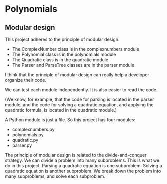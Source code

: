 # Polynomials

## Modular design
This project adheres to the principle of modular design.
- The ComplexNumber class is in the complexnumbers module
- The Polynomial class is in the polynomials module
- The Quadratic class is in the quadratic module
- The Parser and ParseTree classes are in the parser module

I think that the principle of modular design can really help a developer organize their code.

We can test each module independently. It is also easier to read the code. 

(We know, for example, that the code for parsing is located in the parser module, and the code for solving a quadratic equation, and applying the quadratic formula, is located in the quadratic module.)

A Python module is just a file. So this project has four modules:
- complexnumbers.py
- polynomials.py
- quadratic.py
- parser.py

The principle of modular design is related to the divide-and-conquer strategy. We can divide a problem into many subproblems. This is what we do in this project. Parsing a quadratic equation is one subproblem. Solving a quadratic equation is another subproblem. We break down the problem into many subproblems, and solve each subproblem.
